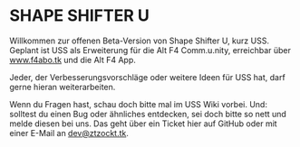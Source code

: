 SHAPE SHIFTER U
===

Willkommen zur offenen Beta-Version von Shape Shifter U, kurz USS. Geplant ist USS als Erweiterung für die Alt F4 Comm.u.nity, erreichbar über www.f4abo.tk und die Alt F4 App.

Jeder, der Verbesserungsvorschläge oder weitere Ideen für USS hat, darf gerne hieran weiterarbeiten.

Wenn du Fragen hast, schau doch bitte mal im USS Wiki vorbei. Und: solltest du einen Bug oder ähnliches entdecken, sei doch bitte so nett und melde diesen bei uns. Das geht über ein Ticket hier auf GitHub oder mit einer E-Mail an dev@ztzockt.tk.
